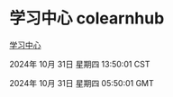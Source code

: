 # 学习中心 colearnhub
[学习中心](http://219.139.197.74:56308/colearnhub/)

2024年 10月 31日 星期四 13:50:01 CST

2024年 10月 31日 星期四 05:50:01 GMT
